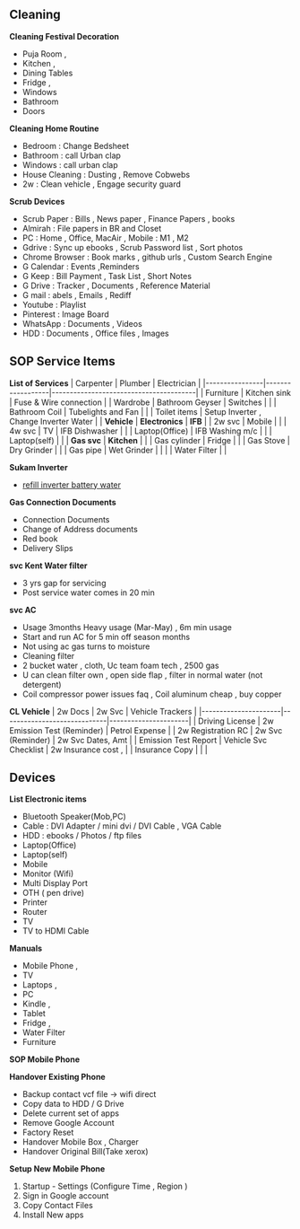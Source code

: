 ## Cleaning

**Cleaning Festival Decoration** 
- Puja Room ,  
- Kitchen , 
- Dining Tables 
- Fridge , 
- Windows
- Bathroom
- Doors

**Cleaning Home Routine** 
- Bedroom : Change Bedsheet 
- Bathroom : call  Urban clap
- Windows : call urban clap
- House Cleaning : Dusting , Remove Cobwebs 
- 2w : Clean vehicle , Engage security guard

**Scrub Devices**
- Scrub Paper : Bills , News paper , Finance Papers , books 
- Almirah : File papers in BR and Closet 
- PC  : Home , Office, MacAir , Mobile : M1 , M2
- Gdrive : Sync up ebooks ,  Scrub Password list , Sort photos 
- Chrome Browser : Book marks , github urls , Custom Search Engine
- G Calendar : Events  ,Reminders
- G Keep : Bill Payment , Task List , Short Notes
- G Drive  :  Tracker , Documents , Reference Material 
- G mail : abels , Emails , Rediff
- Youtube : Playlist
- Pinterest : Image Board
- WhatsApp : Documents ,  Videos
- HDD : Documents ,  Office files  , Images 


## SOP Service Items

**List of Services**
| Carpenter      | Plumber          |  Electrician                           |
|----------------|------------------|----------------------------------------|
| Furniture      | Kitchen sink     | Fuse & Wire connection                 |
| Wardrobe       | Bathroom Geyser  | Switches                               |
|                | Bathroom Coil    | Tubelights and Fan                     |
|                | Toilet items     | Setup Inverter , Change Inverter Water |
| **Vehicle**    | **Electronics**  | **IFB**                                |
| 2w svc         | Mobile           |                                        |
| 4w svc         | TV               | IFB Dishwasher                         |
|                | Laptop(Office)   | IFB Washing m/c                        |
|                | Laptop(self)     |                                        |
| **Gas svc**    | **Kitchen**      |                                        |
| Gas cylinder   | Fridge           |                                        |
| Gas Stove      | Dry Grinder      |                                        |
|  Gas pipe      | Wet Grinder      |                                        |
|                | Water Filter     |                                        |


**Sukam Inverter**
* [refill inverter battery water](https://youtu.be/GaNQqmKY5UE?si=ky1CyrInkHFl2MXH)

**Gas  Connection Documents**
- Connection Documents
- Change of Address documents
- Red book 
- Delivery Slips

**svc Kent Water filter**
- 3 yrs gap for servicing
- Post service water comes in 20 min 

**svc AC**
- Usage 3months Heavy usage (Mar-May) , 6m min usage
- Start and run AC for 5 min off season months
- Not using ac gas turns to moisture 
- Cleaning filter
- 2 bucket water , cloth, Uc team foam tech  , 2500 gas 
- U can clean filter own , open side flap , filter in normal water (not detergent)
- Coil compressor power issues faq , Coil aluminum cheap , buy copper

**CL Vehicle**
| 2w Docs              | 2w Svc                      | Vehicle Trackers     |
|----------------------|-----------------------------|----------------------|
| Driving License      | 2w Emission Test (Reminder) | Petrol Expense       |
| 2w Registration RC   | 2w Svc (Reminder)           | 2w Svc Dates, Amt    |
| Emission Test Report | Vehicle Svc Checklist       | 2w Insurance cost ,  |
| Insurance Copy       |                             |                      |


## Devices
**List Electronic items**
- Bluetooth Speaker(Mob,PC) 
- Cable : DVI Adapter / mini dvi /  DVI Cable , VGA Cable 
- HDD : ebooks / Photos / ftp files
- Laptop(Office) 
- Laptop(self)
- Mobile
- Monitor (Wifi) 
- Multi Display Port 
- OTH ( pen drive) 
- Printer 
- Router
- TV 
- TV to HDMI Cable

**Manuals**
- Mobile Phone , 
- TV
- Laptops ,  
- PC
- Kindle  , 
- Tablet
- Fridge , 
- Water Filter
- Furniture

**SOP Mobile Phone**

**Handover Existing Phone**
- Backup contact vcf file -> wifi direct 
- Copy data to HDD / G Drive
- Delete current set of apps 
- Remove Google Account  
- Factory Reset 
- Handover Mobile Box , Charger 
- Handover Original Bill(Take xerox)

**Setup New  Mobile Phone** 
1. Startup - Settings  (Configure Time , Region )
2. Sign in Google account 
3. Copy Contact Files
4. Install New apps 
